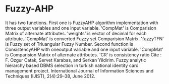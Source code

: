 # Fuzzy-AHP
It has two functions. First one is FuzzyAHP algorithm implementation with three output variables and one input variable. 
'CompMat' is Comparision Matrix of alternate attributes. 
'weights' is vector of decimal for each attribute. 
'CompMat' is converted Fuzzy set Comparision Matrix. 
'fuzzyTFN' is Fuzzy set of Triuangular Fuzzy Number. 
Second function is ConsistencyAHP with oneoutput variable and one input variable. 
'CompMat' is Comparision Matrix of alternate attributes. 
'CR' is consistency ratio 
Cite : 
F. Ozgur Catak, Servet Karabas, and Serkan Yildirim. Fuzzy analytic 
    hierarchy based DBMS selection in turkish national identity card 
    management project. International Journal of Information Sciences and 
    Techniques (IJIST), 2(4):29–38, June 2012.
